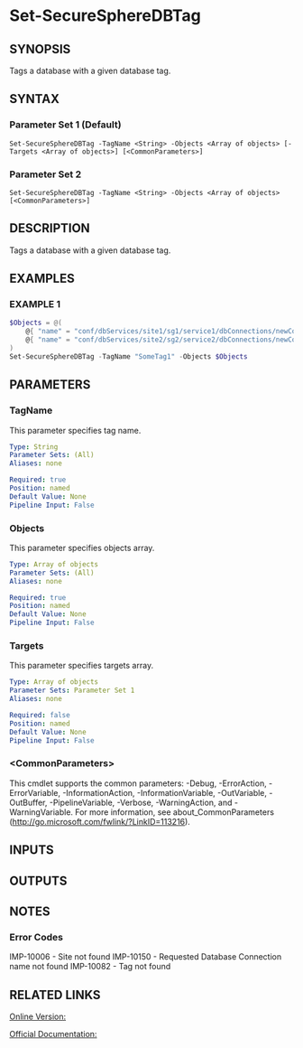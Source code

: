 ﻿# Set-SecureSphereDBTag

## SYNOPSIS
Tags a database with a given database tag.

## SYNTAX

### Parameter Set 1 (Default)
```
Set-SecureSphereDBTag -TagName <String> -Objects <Array of objects> [-Targets <Array of objects>] [<CommonParameters>]
```

### Parameter Set 2
```
Set-SecureSphereDBTag -TagName <String> -Objects <Array of objects> [<CommonParameters>]
```

## DESCRIPTION
Tags a database with a given database tag.

## EXAMPLES

### EXAMPLE 1

```powershell
$Objects = @(
    @{ "name" = "conf/dbServices/site1/sg1/service1/dbConnections/newConnName" },
    @{ "name" = "conf/dbServices/site2/sg2/service2/dbConnections/newConnName2" }
)
Set-SecureSphereDBTag -TagName "SomeTag1" -Objects $Objects
```

## PARAMETERS

### TagName
This parameter specifies tag name.

```yaml
Type: String
Parameter Sets: (All)
Aliases: none

Required: true
Position: named
Default Value: None
Pipeline Input: False
```

### Objects
This parameter specifies objects array.

```yaml
Type: Array of objects
Parameter Sets: (All)
Aliases: none

Required: true
Position: named
Default Value: None
Pipeline Input: False
```

### Targets
This parameter specifies targets array.

```yaml
Type: Array of objects
Parameter Sets: Parameter Set 1
Aliases: none

Required: false
Position: named
Default Value: None
Pipeline Input: False
```

### \<CommonParameters\>
This cmdlet supports the common parameters: -Debug, -ErrorAction, -ErrorVariable, -InformationAction, -InformationVariable, -OutVariable, -OutBuffer, -PipelineVariable, -Verbose, -WarningAction, and -WarningVariable. For more information, see about_CommonParameters (http://go.microsoft.com/fwlink/?LinkID=113216).

## INPUTS

## OUTPUTS

## NOTES

### Error Codes
IMP-10006 - Site not found
IMP-10150 - Requested Database Connection name not found
IMP-10082 - Tag not found

## RELATED LINKS

[Online Version:](https://github.com/akshinmustafayev/SecureSpherePS/tree/master/Documentation)

[Official Documentation:](https://docs.imperva.com/bundle/v13.6-api-reference-guide/page/61719.htm)




